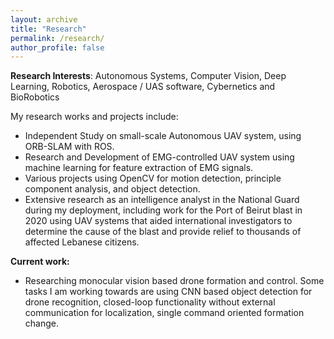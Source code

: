 ```yaml
---
layout: archive
title: "Research"
permalink: /research/
author_profile: false
---
```


**Research Interests**: 
Autonomous Systems, Computer Vision, Deep Learning, Robotics, Aerospace / UAS software, Cybernetics and BioRobotics

My research works and projects include:

- Independent Study on small-scale Autonomous UAV system, using ORB-SLAM with ROS.
- Research and Development of EMG-controlled UAV system using machine learning for feature extraction of EMG signals.
- Various projects using OpenCV for motion detection, principle component analysis, and object detection.
- Extensive research as an intelligence analyst in the National Guard during my deployment, including work for the Port of Beirut blast in 2020 using UAV systems that aided international investigators to determine the cause of the blast and provide relief to thousands of affected Lebanese citizens.

**Current work:**

- Researching monocular vision based drone formation and control. Some tasks I am working towards are using CNN based object detection for drone recognition, closed-loop functionality without external communication for localization, single command oriented formation change.
